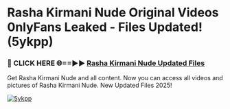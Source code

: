 # Rasha Kirmani Nude Original Videos 0nlyFans Leaked - Files Updated! (5ykpp)

<h3>🔴 CLICK HERE 🌐==►► <a href="https://tinyurl.com/5h6xmrr3" rel="nofollow">Rasha Kirmani Nude Updated Files</a></h3>

Get Rasha Kirmani Nude and all content. Now you can access all videos and pictures of Rasha Kirmani Nude. New Updated Files 2025!

[![5ykpp](https://i.imgur.com/KVD873Z.gif)](https://tinyurl.com/5h6xmrr3)
